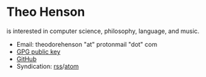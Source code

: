 # Theo Henson

is interested in computer science, philosophy, language, and music.

* Email: theodorehenson "at" protonmail "dot" com
* [GPG public key](https://dir.theohenson.com/file/key.asc)
* [GitHub](https://github.com/tteeoo)
* Syndication: [rss](rss.xml)/[atom](atom.xml)
